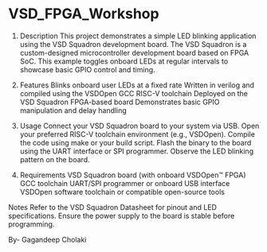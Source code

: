 # VSD_FPGA_Workshop
1) Description
This project demonstrates a simple LED blinking application using the VSD Squadron development board. The VSD Squadron is a custom-designed microcontroller development board based on FPGA SoC. This example toggles onboard LEDs at regular intervals to showcase basic GPIO control and timing.

2) Features
Blinks onboard user LEDs at a fixed rate
Written in verilog and compiled using the VSDOpen GCC RISC-V toolchain
Deployed on the VSD Squadron FPGA-based board
Demonstrates basic GPIO manipulation and delay handling

3) Usage
Connect your VSD Squadron board to your system via USB.
Open your preferred RISC-V toolchain environment (e.g., VSDOpen).
Compile the code using make or your build script.
Flash the binary to the board using the UART interface or SPI programmer.
Observe the LED blinking pattern on the board.

4) Requirements
VSD Squadron board (with onboard VSDOpen™ FPGA)
GCC toolchain
UART/SPI programmer or onboard USB interface
VSDOpen software toolchain or compatible open-source tools

Notes
Refer to the VSD Squadron Datasheet for pinout and LED specifications.
Ensure the power supply to the board is stable before programming.

By- Gagandeep Cholaki
